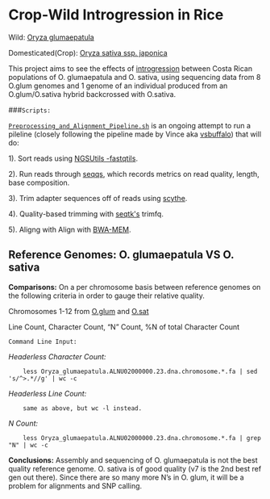 # Crop-Wild Introgression in Rice

Wild: [Oryza glumaepatula](http://plants.ensembl.org/Oryza_sativa/Info/Index)

Domesticated(Crop): [Oryza sativa ssp. japonica](http://plants.ensembl.org/Oryza_glumaepatula/Info/Index)

This project aims to see the effects of [introgression](http://en.wikipedia.org/wiki/Introgression) between Costa Rican populations of O. glumaepatula and O. sativa, using sequencing data from 8 O.glum genomes and 1 genome of an individual produced from an O.glum/O.sativa hybrid backcrossed with O.sativa.

###`Scripts:`

[`Preprocessing_and_Alignment_Pipeline.sh`](https://github.com/SidBhadra-Lobo/Rice_project/blob/master/slurm_scripts/Preprocessing_and_Alignment_Pipeline.sh) is an ongoing attempt to run a pileline (closely following the pipeline made by Vince aka [vsbuffalo](https://github.com/RILAB/paap/blob/master/README.md)) that will do:

 1). Sort reads using [NGSUtils -fastqtils](http://ngsutils.org/modules/fastqutils/).
 
 2). Run reads through [seqqs](https://github.com/vsbuffalo/seqqs), which records metrics on read quality, length, base composition.
 
 3). Trim adapter sequences off of reads using [scythe](https://github.com/vsbuffalo/scythe).
 
 4). Quality-based trimming with [seqtk's](https://github.com/lh3/seqtk) trimfq.
 
 5). Aligng with Align with [BWA-MEM](https://github.com/lh3/bwa).


## Reference Genomes: O. glumaepatula VS O. sativa  

**Comparisons:**
On a per chromosome basis between reference genomes on the following criteria in order to gauge their relative quality.

Chromosomes 1-12 from [O.glum](http://plants.ensembl.org/Oryza_sativa/Info/Index) and [O.sat](http://plants.ensembl.org/Oryza_glumaepatula/Info/Index)

Line Count, Character Count, “N” Count, %N of total Character Count

`Command Line Input:`

*Headerless Character Count:*

		less Oryza_glumaepatula.ALNU02000000.23.dna.chromosome.*.fa | sed 's/^>.*//g' | wc -c


*Headerless Line Count:*

		same as above, but wc -l instead.
	
*N Count:*

		less Oryza_glumaepatula.ALNU02000000.23.dna.chromosome.*.fa | grep "N" | wc -c


**Conclusions:** 
Assembly and sequencing of O. glumaepatula is not the best quality reference genome. O. sativa is of good quality (v7 is the 2nd best ref gen out there). Since there are so many more N’s in O. glum, it will be a problem for alignments and SNP calling.


